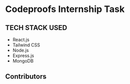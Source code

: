 # Codeproofs Internship Task

## TECH STACK USED

- React.js
- Tailwind CSS
- Node.js
- Express.js
- MongoDB

## Contributors
